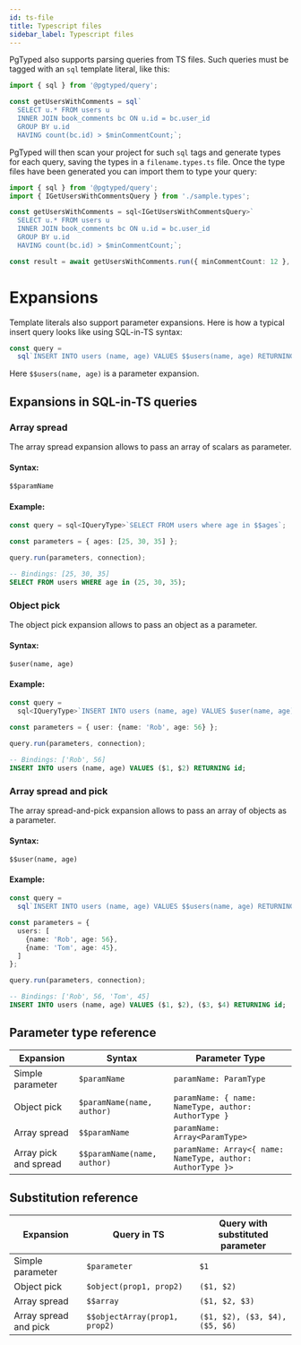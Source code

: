 ```yaml
---
id: ts-file
title: Typescript files 
sidebar_label: Typescript files
---
```


PgTyped also supports parsing queries from TS files.
Such queries must be tagged with an `sql` template literal, like this: 

```ts
import { sql } from '@pgtyped/query';

const getUsersWithComments = sql`
  SELECT u.* FROM users u
  INNER JOIN book_comments bc ON u.id = bc.user_id
  GROUP BY u.id
  HAVING count(bc.id) > $minCommentCount;`;
```

PgTyped will then scan your project for such `sql` tags and generate types for each query, saving the types in a `filename.types.ts` file.
Once the type files have been generated you can import them to type your query: 

```ts
import { sql } from '@pgtyped/query';
import { IGetUsersWithCommentsQuery } from './sample.types';

const getUsersWithComments = sql<IGetUsersWithCommentsQuery>`
  SELECT u.* FROM users u
  INNER JOIN book_comments bc ON u.id = bc.user_id
  GROUP BY u.id
  HAVING count(bc.id) > $minCommentCount;`;

const result = await getUsersWithComments.run({ minCommentCount: 12 }, client);
```

# Expansions

Template literals also support parameter expansions.
Here is how a typical insert query looks like using SQL-in-TS syntax:

```ts
const query =
  sql`INSERT INTO users (name, age) VALUES $$users(name, age) RETURNING id`;
```

Here `$$users(name, age)` is a parameter expansion.

## Expansions in SQL-in-TS queries

### Array spread

The array spread expansion allows to pass an array of scalars as parameter.  
#### Syntax:
```ts
$$paramName
```

#### Example:
```ts title="Query code:"
const query = sql<IQueryType>`SELECT FROM users where age in $$ages`;

const parameters = { ages: [25, 30, 35] };

query.run(parameters, connection);
```
```sql title="Resulting query:"
-- Bindings: [25, 30, 35]
SELECT FROM users WHERE age in (25, 30, 35);
```

### Object pick

The object pick expansion allows to pass an object as a parameter.  
#### Syntax:
```
$user(name, age)
```

#### Example:
```ts title="Query code:"
const query =
  sql<IQueryType>`INSERT INTO users (name, age) VALUES $user(name, age) RETURNING id`;

const parameters = { user: {name: 'Rob', age: 56} };

query.run(parameters, connection);
```
```sql title="Resulting query:"
-- Bindings: ['Rob', 56]
INSERT INTO users (name, age) VALUES ($1, $2) RETURNING id;
```

### Array spread and pick

The array spread-and-pick expansion allows to pass an array of objects as a parameter.  
#### Syntax:
```
$$user(name, age)
```

#### Example:
```ts
const query =
  sql`INSERT INTO users (name, age) VALUES $$users(name, age) RETURNING id`;

const parameters = {
  users: [
    {name: 'Rob', age: 56},
    {name: 'Tom', age: 45},
  ]
};

query.run(parameters, connection);
```
```sql title="Resulting query:"
-- Bindings: ['Rob', 56, 'Tom', 45]
INSERT INTO users (name, age) VALUES ($1, $2), ($3, $4) RETURNING id;
```

## Parameter type reference

| Expansion       | Syntax                      | Parameter Type                                                    |
|---------------------|-----------------------------|------------------------------------------------------------|
| Simple parameter    | `$paramName`                | `paramName: ParamType`                                     |
| Object pick   | `$paramName(name, author)`  | `paramName: { name: NameType, author: AuthorType }`        |
| Array spread | `$$paramName`               | `paramName: Array<ParamType>`                              |
| Array pick and spread | `$$paramName(name, author)` | `paramName: Array<{ name: NameType, author: AuthorType }>` |

## Substitution reference

| Expansion             | Query in TS                  | Query with substituted parameter  |
|-----------------------|------------------------------|-----------------------------------|
| Simple parameter      | `$parameter`                 | `$1`                              |
| Object pick           | `$object(prop1, prop2)`      | `($1, $2)`                        |
| Array spread          | `$$array`                    | `($1, $2, $3)`                    |
| Array spread and pick | `$$objectArray(prop1, prop2)`| `($1, $2), ($3, $4), ($5, $6)`    |
